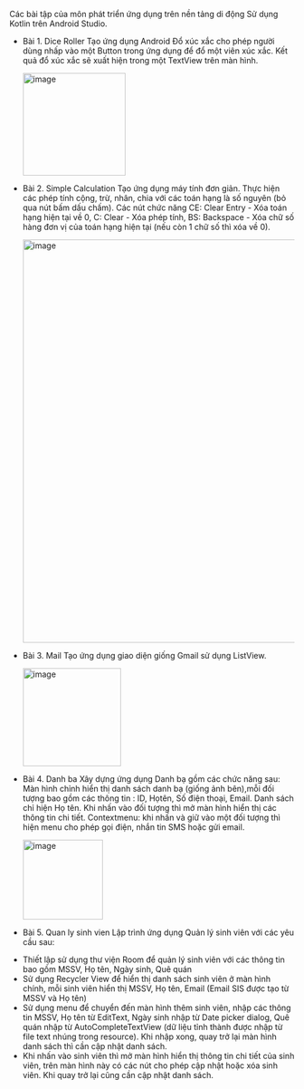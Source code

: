 Các bài tập của môn phát triển ứng dụng trên nền tảng di động
Sử dụng Kotlin trên Android Studio.
* Bài 1. Dice Roller
  Tạo ứng dụng Android Đổ xúc xắc cho phép người dùng nhấp vào một Button trong ứng dụng để đổ một viên xúc xắc. Kết quả đổ xúc xắc sẽ xuất hiện trong một TextView trên màn hình.
  
  <img width="181" alt="image" src="https://github.com/lyma12/Android/assets/79680072/d3d32e1b-1914-4b67-af22-262183efe96d">
* Bài 2. Simple Calculation
  Tạo ứng dụng máy tính đơn giản. Thực hiện các phép tính cộng, trừ, nhân, chia với các toán hạng là số nguyên (bỏ qua nút bấm dấu chấm).
  Các nút chức năng CE: Clear Entry - Xóa toán hạng hiện tại về 0, C: Clear - Xóa phép tính, BS: Backspace - Xóa chữ số hàng đơn vị của toán hạng hiện tại (nếu còn 1 chữ số thì xóa về 0).
  
  <img width="712" alt="image" src="https://github.com/lyma12/Android/assets/79680072/a50bf78c-8de2-49e0-ab4e-fdf751b8bce5">
* Bài 3. Mail
  Tạo ứng dụng giao diện giống Gmail sử dụng ListView.
  
  <img width="173" alt="image" src="https://github.com/lyma12/Android/assets/79680072/dcb73e59-bcd1-42de-8cc9-5cad366cfe64">
* Bài 4. Danh ba
  Xây dựng ứng dụng Danh bạ gồm các chức năng sau:
  Màn hình chỉnh hiển thị danh sách danh bạ (giống ảnh bên),mỗi đối tượng bao gồm các thông tin : ID, Họtên, Số điện thoại, Email. Danh sách chỉ hiện Họ tên.
  Khi nhấn vào đối tượng thì mở màn hình hiển thị các thông tin chi tiết.
  Contextmenu: khi nhấn và giữ vào một đối tượng thì hiện menu cho phép gọi điện, nhắn tin SMS hoặc gửi email.
  
  <img width="141" alt="image" src="https://github.com/lyma12/Android/assets/79680072/0a4826a0-29dc-4d70-9c1a-abcb42931088">
* Bài 5. Quan ly sinh vien
  Lập trình ứng dụng Quản lý sinh viên với các yêu cầu sau:
+ Thiết lập sử dụng thư viện Room để quản lý sinh viên với các thông tin bao gồm MSSV, Họ tên, Ngày sinh, Quê quán
+ Sử dụng Recycler View để hiển thị danh sách sinh viên ở màn hình chính, mỗi sinh viên hiển thị MSSV, Họ tên, Email (Email SIS được tạo từ MSSV và Họ tên)
+ Sử dụng menu để chuyển đến màn hình thêm sinh viên, nhập các thông tin MSSV, Họ tên từ EditText, Ngày sinh nhập từ Date picker dialog, Quê quán nhập từ AutoCompleteTextView (dữ liệu tỉnh thành được nhập từ file text nhúng trong resource). Khi nhập xong, quay trở lại màn hình danh sách thì cần cập nhật danh sách.
+ Khi nhấn vào sinh viên thì mở màn hình hiển thị thông tin chi tiết của sinh viên, trên màn hình này có các nút cho phép cập nhật hoặc xóa sinh viên. Khi quay trở lại cũng cần cập nhật danh sách.



